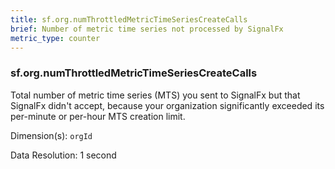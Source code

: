 ```yaml
---
title: sf.org.numThrottledMetricTimeSeriesCreateCalls
brief: Number of metric time series not processed by SignalFx
metric_type: counter
---
```

### sf.org.numThrottledMetricTimeSeriesCreateCalls

Total number of metric time series (MTS) you sent to SignalFx but that SignalFx didn't accept, because your organization significantly exceeded its per-minute or per-hour MTS creation limit.

Dimension(s): `orgId`

Data Resolution: 1 second

